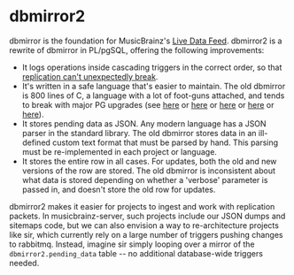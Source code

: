 # dbmirror2

dbmirror is the foundation for MusicBrainz's [Live Data Feed](https://wiki.musicbrainz.org/Live_Data_Feed).  dbmirror2 is a rewrite of dbmirror in PL/pgSQL, offering the following improvements:

 * It logs operations inside cascading triggers in the correct order, so that [replication can't unexpectedly break](https://blog.metabrainz.org/2017/06/06/broken-replication-packet-fix-104949/).
 * It's written in a safe language that's easier to maintain.  The old dbmirror is 800 lines of C, a language with a lot of foot-guns attached, and tends to break with major PG upgrades (see [here](https://github.com/metabrainz/dbmirror/commit/11cbed1326a93f9934216f1cdacbdcb0687c6765) or [here](https://github.com/metabrainz/dbmirror/commit/d5bd9b63220a8da0a5df3349c8fef68e3830a66f) or [here](https://github.com/metabrainz/dbmirror/commit/070c69d523dc288067b118396ee3b7d88a6a4cbe) or [here](https://github.com/metabrainz/dbmirror/commit/f3db6336fb904605db62347580be134cc871c989) or [here](https://github.com/metabrainz/dbmirror/commit/6fdaf3c010c08186ecc49567f85cb0ef3fbced74)).
 * It stores pending data as JSON.  Any modern language has a JSON parser in the standard library.  The old dbmirror stores data in an ill-defined custom text format that must be parsed by hand.  This parsing must be re-implemented in each project or language.
 * It stores the entire row in all cases.  For updates, both the old and new versions of the row are stored.  The old dbmirror is inconsistent about what data is stored depending on whether a 'verbose' parameter is passed in, and doesn't store the old row for updates.

dbmirror2 makes it easier for projects to ingest and work with replication packets.  In musicbrainz-server, such projects include our JSON dumps and sitemaps code, but we can also envision a way to re-architecture projects like sir, which currently rely on a large number of triggers pushing changes to rabbitmq.  Instead, imagine sir simply looping over a mirror of the `dbmirror2.pending_data` table -- no additional database-wide triggers needed.
